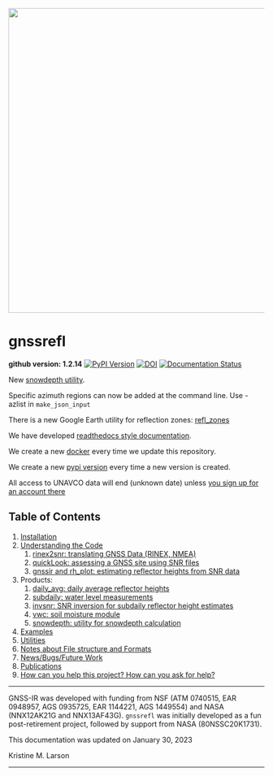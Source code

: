 
<p align=center>
<img src="https://morefunwithgps.com/public_html/gnssrefl-images-sm.jpg" width=600 />
</p>

# gnssrefl

**github version: 1.2.14** [![PyPI Version](https://img.shields.io/pypi/v/gnssrefl.svg)](https://pypi.python.org/pypi/gnssrefl) [![DOI](https://zenodo.org/badge/doi/10.5281/zenodo.5601495.svg)](http://dx.doi.org/10.5281/zenodo.5601495) [![Documentation Status](https://readthedocs.org/projects/gnssrefl/badge/?version=latest)](https://gnssrefl.readthedocs.io/en/latest/?badge=latest)

New [snowdepth utility](docs/pages/README_snowdepth.md).

Specific azimuth regions can now be added at the command line. Use -azlist in <code>make_json_input</code> 

There is a new Google Earth utility for reflection zones: [refl_zones](docs/pages/utilities.md)

We have developed [readthedocs style documentation](https://gnssrefl.readthedocs.io/en/latest/).

We create a new [docker](https://github.com/kristinemlarson/gnssrefl/blob/master/docs/pages/docker_cl_instructions.md) every time we update this repository.

We create a new [pypi version](https://pypi.python.org/pypi/gnssrefl) every time a new version is created.

All access to UNAVCO data will end (unknown date) unless [you sign up for an account there](https://www.unavco.org/data/gps-gnss/file-server/file-server-access-examples.html)

## Table of Contents

1. [Installation](docs/pages/README_install.md)
2. [Understanding the Code](docs/pages/understand.md)
    1. [rinex2snr: translating GNSS Data (RINEX, NMEA)](docs/pages/rinex2snr.md)
    2. [quickLook: assessing a GNSS site using SNR files](docs/pages/quickLook.md)
    3. [gnssir and rh_plot: estimating reflector heights from SNR data](docs/pages/gnssir.md)
3. Products:
    1. [daily_avg: daily average reflector heights](docs/pages/README_dailyavg.md)
    2. [subdaily: water level measurements](docs/pages/README_subdaily.md)
    3. [invsnr: SNR inversion for subdaily reflector height estimates](docs/pages/README_invsnr.md)
    4. [vwc: soil moisture module](docs/pages/README_vwc.md)
    5. [snowdepth: utility for snowdepth calculation](docs/pages/README_snowdepth.md)
4. [Examples](docs/pages/first_drivethru.md)
5. [Utilities](docs/pages/utilities.md)
6. [Notes about File structure and Formats](docs/pages/file_structure.md)
7. [News/Bugs/Future Work](docs/pages/news.md)
8. [Publications](https://kristinelarson.net/publications)
9. [How can you help this project? How can you ask for help?](docs/pages/contributions_questions.md)

<HR> 

GNSS-IR was developed with funding from NSF (ATM 0740515, EAR 0948957, AGS 0935725, EAR 1144221, AGS 1449554) and 
NASA (NNX12AK21G and NNX13AF43G). <code>gnssrefl</code> was initially developed 
as a fun post-retirement project, followed by support from NASA (80NSSC20K1731).

This documentation was updated on January 30, 2023

Kristine M. Larson

<HR>



